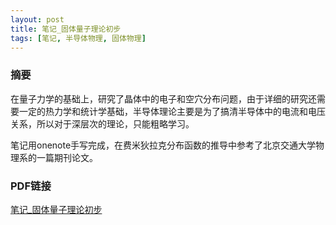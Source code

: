```yaml
---
layout: post
title: 笔记_固体量子理论初步
tags: [笔记, 半导体物理, 固体物理]
---
```

### 摘要

在量子力学的基础上，研究了晶体中的电子和空穴分布问题，由于详细的研究还需要一定的热力学和统计学基础，半导体理论主要是为了搞清半导体中的电流和电压关系，所以对于深层次的理论，只能粗略学习。

笔记用onenote手写完成，在费米狄拉克分布函数的推导中参考了北京交通大学物理系的一篇期刊论文。

### PDF链接
[笔记_固体量子理论初步](https://naibaowjk.github.io/documents/笔记_固体量子理论初步.pdf)